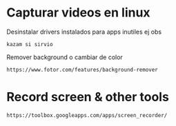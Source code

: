 



# Capturar videos en linux

Desinstalar drivers instalados para apps inutiles ej obs

    kazam si sirvio


Remover background o cambiar de color

    https://www.fotor.com/features/background-remover


    
# Record screen & other tools

    https://toolbox.googleapps.com/apps/screen_recorder/

